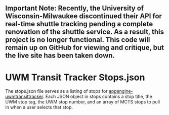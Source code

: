 Important Note: Recently, the University of Wisconsin-Milwaukee discontinued their API for real-time shuttle tracking pending a complete renovation of the shuttle service. As a result, this project is no longer functional. This code will remain up on GitHub for viewing and critique, but the live site has been taken down.
-----------

UWM Transit Tracker Stops.json
===========================
The stops.json file serves as a listing of stops for [appengine-uwmtransittracker](https://github.com/anthonyjesmok/appengine-uwmtransittracker). Each JSON object in stops contains a stop title, the UWM stop tag, the UWM stop number, and an array of MCTS stops to pull in when a user selects that stop.
